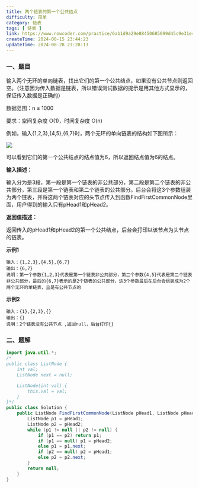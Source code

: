 ```yaml
---
title: 两个链表的第一个公共结点
difficulty: 简单
category: 链表
tags: [ 链表 ]
link: https://www.nowcoder.com/practice/6ab1d9a29e88450685099d45c9e31e46
createTime: 2024-08-15 23:44:23
updateTime: 2024-08-28 23:28:13
---
```


### 一、题目

输入两个无环的单向链表，找出它们的第一个公共结点，如果没有公共节点则返回空。（注意因为传入数据是链表，所以错误测试数据的提示是用其他方式显示的，保证传入数据是正确的）

数据范围：n ≤ 1000

要求：空间复杂度 O(1)，时间复杂度 O(n)

例如，输入{1,2,3},{4,5},{6,7}时，两个无环的单向链表的结构如下图所示：

![](https://uploadfiles.nowcoder.com/images/20211104/423483716_1635999204882/394BB7AFD5CEA3DC64D610F62E6647A6)

可以看到它们的第一个公共结点的结点值为6，所以返回结点值为6的结点。

**输入描述：**

输入分为是3段，第一段是第一个链表的非公共部分，第二段是第二个链表的非公共部分，第三段是第一个链表和第二个链表的公共部分。后台会将这3个参数组装为两个链表，并将这两个链表对应的头节点传入到函数FindFirstCommonNode里面，用户得到的输入只有pHead1和pHead2。

**返回值描述：**

返回传入的pHead1和pHead2的第一个公共结点，后台会打印以该节点为头节点的链表。

**示例1**

```
输入：{1,2,3},{4,5},{6,7}
输出：{6,7}
说明：第一个参数{1,2,3}代表是第一个链表非公共部分，第二个参数{4,5}代表是第二个链表非公共部分，最后的{6,7}表示的是2个链表的公共部分，这3个参数最后在后台会组装成为2个两个无环的单链表，且是有公共节点的
```

**示例2**

```
输入：{1},{2,3},{}
输出：{}
说明：2个链表没有公共节点 ,返回null，后台打印{}
```

### 二、题解

```java
import java.util.*;
/*
public class ListNode {
    int val;
    ListNode next = null;

    ListNode(int val) {
        this.val = val;
    }
}*/
public class Solution {
    public ListNode FindFirstCommonNode(ListNode pHead1, ListNode pHead2) {
        ListNode p1 = pHead1;
        ListNode p2 = pHead2;
        while (p1 != null || p2 != null) {
            if (p1 == p2) return p1;
            if (p1 == null) p1 = pHead2;
            else p1 = p1.next;
            if (p2 == null) p2 = pHead1;
            else p2 = p2.next;
        }
        return null;
    }
}
```